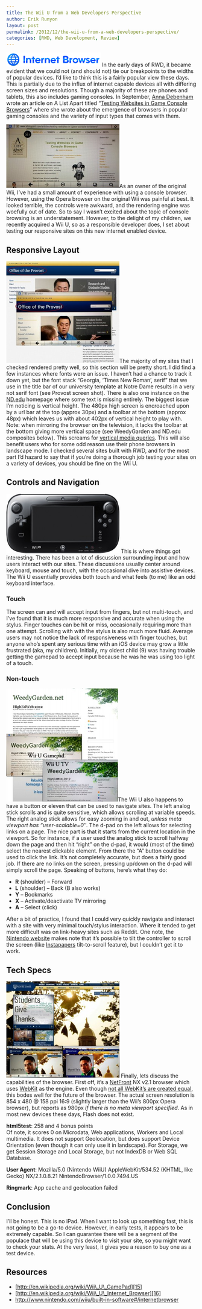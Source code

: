 ```yaml
---
title: The Wii U from a Web Developers Perspective
author: Erik Runyon
layout: post
permalink: /2012/12/the-wii-u-from-a-web-developers-perspective/
categories: [RWD, Web Development, Review]
---
```

<img class="alignright size-full wp-image-389 noborder" title="Wii U Browser Logo" src="/images/2012/250px-Wii_U_Internet_Browser_logo.png" alt="Wii U Browser Logo" /> In the early days of RWD, it became evident that we could not (and should not) tie our breakpoints to the widths of popular devices. I’d like to think this is a fairly popular view these days. This is partially due to the influx of internet capable devices all with differing screen sizes and resolutions. Though a majority of these are phones and tablets, this also includes gaming consoles. In September, [Anna Debenham][1] wrote an article on A List Apart titled “[Testing Websites in Game Console Browsers][2]” where she wrote about the emergence of browsers in popular gaming consoles and the variety of input types that comes with them.<!--more-->

[<img class="alignright size-medium wp-image-390" title="A List Apart screenshot on Wii U" src="/images/2012/alistapart-tab-300x169.jpg" alt="A List Apart screenshot on Wii U" width="300" height="169" />][3]As an owner of the original Wii, I’ve had a small amount of experience with using a console browser. However, using the Opera browser on the original Wii was painful at best. It looked terrible, the controls were awkward, and the rendering engine was woefully out of date. So to say I wasn’t excited about the topic of console browsing is an understatement. However, to the delight of my children, we recently acquired a Wii U, so as a responsible developer does, I set about testing our responsive sites on this new internet enabled device.
<!-- more -->
## Responsive Layout

[<img class="alignright size-medium wp-image-393" title="Notre Dame Provost" src="/images/2012/provost-composite-300x270.jpg" alt="Notre Dame Provost" />][4]The majority of my sites that I checked rendered pretty well, so this section will be pretty short. I did find a few instances where fonts were an issue. I haven’t had a chance to track it down yet, but the font stack “Georgia, ‘Times New Roman’, serif” that we use in the title bar of our university template at Notre Dame results in a very not serif font (see Provost screen shot). There is also one instance on the [ND.edu][5] homepage where some text is missing entirely. The biggest issue I’m noticing is vertical height. The 480px high screen is encroached upon by a url bar at the top (approx 30px) and a toolbar at the bottom (approx 48px) which leaves us with about 402px of vertical height to play with. Note: when mirroring the browser on the television, it lacks the toolbar at the bottom giving more vertical space (see WeedyGarden and ND.edu composites below). This screams for [vertical media queries][6]. This will also benefit users who for some odd reason use their phone browsers in landscape mode. I checked several sites built with RWD, and for the most part I’d hazard to say that if you’re doing a thorough job testing your sites on a variety of devices, you should be fine on the Wii U.

## Controls and Navigation

[<img class="alignright size-medium wp-image-391 noborder" title="Wii U Gamepad (image courtesy of Nintendo)" src="/images/2012/gamepad-front-black-300x158.jpg" alt="Wii U Gamepad (image courtesy of Nintendo)" />][7] This is where things got interesting. There has been a lot of discussion surrounding input and how users interact with our sites. These discussions usually center around keyboard, mouse and touch, with the occasional dive into assistive devices. The Wii U essentially provides both touch and what feels (to me) like an odd keyboard interface.

### Touch

The screen can and will accept input from fingers, but not multi-touch, and I’ve found that it is much more responsive and accurate when using the stylus. Finger touches can be hit or miss, occasionally requiring more than one attempt. Scrolling with with the stylus is also much more fluid. Average users may not notice the lack of responsiveness with finger touches, but anyone who’s spent any serious time with an iOS device may grow a little frustrated (aka, my children). Initially, my oldest child (9) was having trouble getting the gamepad to accept input because he was he was using too light of a touch.

### Non-touch

[<img class="alignright size-medium wp-image-394 noborder" title="WeedyGarden composite" src="/images/2012/weedy-composite-296x300.jpg" alt="WeedyGarden composite" />][8]The Wii U also happens to have a button or eleven that can be used to navigate sites. The left analog stick scrolls and is quite sensitive, which allows scrolling at variable speeds. The right analog stick allows for easy zooming in and out, *unless meta viewport has “user-scalable=0″*. The d-pad on the left allows for selecting links on a page. The nice part is that it starts from the current location in the viewport. So for instance, if a user used the analog stick to scroll halfway down the page and then hit “right” on the d-pad, it would (most of the time) select the nearest clickable element. From there the “A” button could be used to click the link. It’s not completely accurate, but does a fairly good job. If there are no links on the screen, pressing up/down on the d-pad will simply scroll the page. Speaking of buttons, here’s what they do:

*   **R** (shoulder) – Forward
*   **L** (shoulder) – Back (B also works)
*   **Y** – Bookmarks
*   **X** – Activate/deactivate TV mirroring
*   **A** – Select (click)

After a bit of practice, I found that I could very quickly navigate and interact with a site with very minimal touch/stylus interaction. Where it tended to get more difficult was on link-heavy sites such as Reddit. One note, the [Nintendo website][9] makes note that it’s possible to tilt the controller to scroll the screen (like [Instapapers][10] tilt-to-scroll feature), but I couldn’t get it to work.

## Tech Specs

[<img class="alignright size-medium wp-image-392" title="University of Notre Dame composite" src="/images/2012/nd-composite-300x256.jpg" alt="University of Notre Dame composite" />][11] Finally, lets discuss the capabilities of the browser. First off, it’s a [NetFront][12] NX v2.1 browser which uses [WebKit][13] as the engine. Even though [not all WebKit’s are created equal][14], this bodes well for the future of the browser. The actual screen resolution is 854 x 480 @ 158 ppi 16:9 (slightly larger than the Wii’s 800px Opera browser), but reports as 980px *if there is no meta viewport specified*. As in most new devices these days, Flash does not exist.

**html5test**: 258 and 4 bonus points  
Of note, it scores 0 on Microdata, Web applications, Workers and Local multimedia. It does not support Geolocation, but does support Device Orientation (even though it can only use it in landscape). For Storage, we get Session Storage and Local Storage, but not IndexDB or Web SQL Database.

**User Agent**: Mozilla/5.0 (Nintendo WiiU) AppleWebKit/534.52 (KHTML, like Gecko) NX/2.1.0.8.21 NintendoBrowser/1.0.0.7494.US

**Ringmark**: App cache and geolocation failed

## Conclusion

I’ll be honest. This is no iPad. When I want to look up something fast, this is not going to be a go-to device. However, in early tests, it appears to be extremely capable. So I can guarantee there will be a segment of the populace that will be using this device to visit your site, so you might want to check your stats. At the very least, it gives you a reason to buy one as a test device.

## Resources

*   [http://en.wikipedia.org/wiki/Wii\_U\_GamePad][15]
*   [http://en.wikipedia.org/wiki/Wii\_U\_Internet_Browser][16]
*   <http://www.nintendo.com/wiiu/built-in-software#/internetbrowser>

 [1]: http://maban.co.uk/
 [2]: http://www.alistapart.com/articles/testing-websites-in-game-console-browsers/
 [3]: /images/2012/alistapart-tab.jpg
 [4]: /images/2012/provost-composite.jpg
 [5]: http://nd.edu/
 [6]: http://boagworld.com/dev/vertical-media-queries/
 [7]: /images/2012/gamepad-front-black.jpg
 [8]: /images/2012/weedy-composite.jpg
 [9]: http://www.nintendo.com/wiiu/built-in-software#/internetbrowser
 [10]: http://www.instapaper.com/
 [11]: /images/2012/nd-composite.jpg
 [12]: http://en.wikipedia.org/wiki/NetFront
 [13]: http://en.wikipedia.org/wiki/WebKit
 [14]: http://www.quirksmode.org/blog/archives/2009/10/there_is_no_web.html
 [15]: http://en.wikipedia.org/wiki/Wii_U_GamePad
 [16]: http://en.wikipedia.org/wiki/Wii_U_Internet_Browser